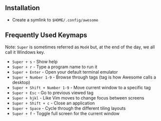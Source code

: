 ## Installation
- Create a symlink to `$HOME/.config/awesome`

## Frequently Used Keymaps
Note: `Super` is sometimes referred as `Mod4` but, at the end of the day, we all call it Windows key.

- `Super + s` - Show help
- `Super + r` - Type a program name to run it
- `Super + Enter` - Open your default terminal emulator
- `Super + Number 1-9` - Browse through tags (tag is how Awesome calls a desktop)
- `Super + Shift + Number 1-9` - Move current window to a specific tag
- `Super + Esc` - Go to previous viewed tag
- `Super + hjkl` - Like Vim moves to change focus between screens
- `Super + Shift + c` - Close an application
- `Super + Space` - Cycle through the different tiling layouts
- `Super + f` - Toggle full screen for the current window


